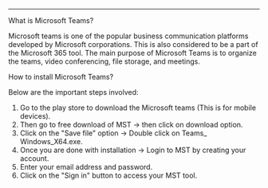
***

What is Microsoft Teams?

Microsoft teams is one of the popular business communication platforms developed by Microsoft corporations. This is also considered to be a part of the Microsoft 365 tool. The main purpose of Microsoft Teams is to organize the teams, video conferencing, file storage, and meetings. 


How to install Microsoft Teams?

Below are the important steps involved:
1. Go to the play store to download the Microsoft teams (This is for mobile devices).
2. Then go to free download of MST -> then click on download option.
3. Click on the "Save file" option -> Double click on Teams_ Windows_X64.exe.
4. Once you are done with installation -> Login to MST by creating your account.
5. Enter your email address and password.
6. Click on the "Sign in" button to access your MST tool. 
